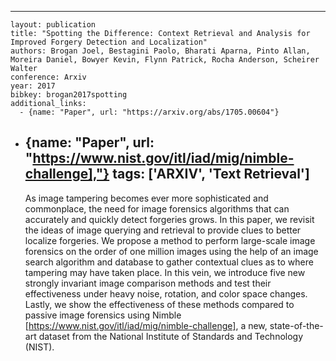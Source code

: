 ---
    layout: publication
    title: "Spotting the Difference: Context Retrieval and Analysis for Improved Forgery Detection and Localization"
    authors: Brogan Joel, Bestagini Paolo, Bharati Aparna, Pinto Allan, Moreira Daniel, Bowyer Kevin, Flynn Patrick, Rocha Anderson, Scheirer Walter
    conference: Arxiv
    year: 2017
    bibkey: brogan2017spotting
    additional_links:
      - {name: "Paper", url: "https://arxiv.org/abs/1705.00604"}
  - {name: "Paper", url: "https://www.nist.gov/itl/iad/mig/nimble-challenge],"}
    tags: ['ARXIV', 'Text Retrieval']
    ---
    As image tampering becomes ever more sophisticated and commonplace, the need for image forensics algorithms that can accurately and quickly detect forgeries grows. In this paper, we revisit the ideas of image querying and retrieval to provide clues to better localize forgeries. We propose a method to perform large-scale image forensics on the order of one million images using the help of an image search algorithm and database to gather contextual clues as to where tampering may have taken place. In this vein, we introduce five new strongly invariant image comparison methods and test their effectiveness under heavy noise, rotation, and color space changes. Lastly, we show the effectiveness of these methods compared to passive image forensics using Nimble [https://www.nist.gov/itl/iad/mig/nimble-challenge], a new, state-of-the-art dataset from the National Institute of Standards and Technology (NIST).